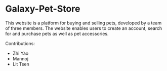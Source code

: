 # Galaxy-Pet-Store
This website is a platform for buying and selling pets, developed by a team of three members. The website enables users to create an account, search for and purchase pets as well as pet accessories. 

Contributions:
- Zhi Yao
- Mannoj
- Lit Tsen
